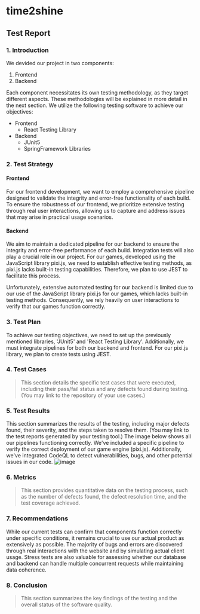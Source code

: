# time2shine
## Test Report

### 1. Introduction
We devided our project in two components:
1. Frontend
2. Backend

Each component necessitates its own testing methodology, as they target different aspects. These methodologies will be explained in more detail in the next section. We utilize the following testing software to achieve our objectives:
- Frontend
  - React Testing Library
- Backend
  - JUnit5
  - SpringFramework Libraries

### 2. Test Strategy
#### Frontend
For our frontend development, we want to employ a comprehensive pipeline designed to validate the integrity and error-free functionality of each build. To ensure the robustness of our frontend, we prioritize extensive testing through real user interactions, allowing us to capture and address issues that may arise in practical usage scenarios.

#### Backend
We aim to maintain a dedicated pipeline for our backend to ensure the integrity and error-free performance of each build. Integration tests will also play a crucial role in our project. For our games, developed using the JavaScript library pixi.js, we need to establish effective testing methods, as pixi.js lacks built-in testing capabilities. Therefore, we plan to use JEST to facilitate this process.

Unfortunately, extensive automated testing for our backend is limited due to our use of the JavaScript library pixi.js for our games, which lacks built-in testing methods. Consequently, we rely heavily on user interactions to verify that our games function correctly.

### 3. Test Plan
To achieve our testing objectives, we need to set up the previously mentioned libraries, 'JUnit5' and 'React Testing Library'. Additionally, we must integrate pipelines for both our backend and frontend. For our pixi.js library, we plan to create tests using JEST.

### 4. Test Cases
> This section details the specific test cases that were executed, including their pass/fail status and any defects found during testing. (You may link to the repository of your use cases.)

### 5. Test Results 
This section summarizes the results of the testing, including major defects found, their severity, and the steps taken to resolve them. (You may link to the test reports generated by your testing tool.)
The image below shows all our pipelines functioning correctly. We've included a specific pipeline to verify the correct deployment of our game engine (pixi.js). Additionally, we've integrated CodeQL to detect vulnerabilities, bugs, and other potential issues in our code.
![image](https://github.com/SE-TINF22B6/time2shine/assets/122756244/d5bde10b-f93a-4d57-8eca-6b85698e8729)

### 6. Metrics
> This section provides quantitative data on the testing process, such as the number of defects found, the defect resolution time, and the test coverage achieved.

### 7. Recommendations
While our current tests can confirm that components function correctly under specific conditions, it remains crucial to use our actual product as extensively as possible. The majority of bugs and errors are discovered through real interactions with the website and by simulating actual client usage. Stress tests are also valuable for assessing whether our database and backend can handle multiple concurrent requests while maintaining data coherence.

### 8. Conclusion
> This section summarizes the key findings of the testing and the overall status of the software quality.

